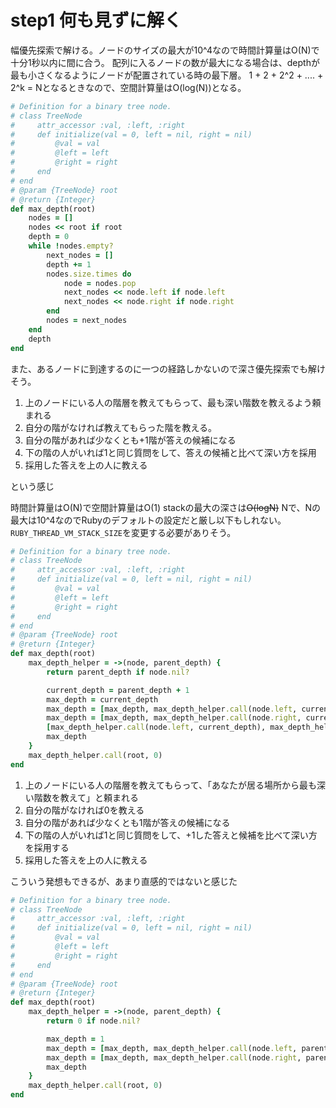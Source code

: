 # step1 何も見ずに解く
幅優先探索で解ける。ノードのサイズの最大が10^4なので時間計算量はO(N)で十分1秒以内に間に合う。
配列に入るノードの数が最大になる場合は、depthが最も小さくなるようにノードが配置されている時の最下層。
1 + 2 + 2^2 + .... + 2^k = Nとなるときなので、空間計算量はO(log(N))となる。

```ruby
# Definition for a binary tree node.
# class TreeNode
#     attr_accessor :val, :left, :right
#     def initialize(val = 0, left = nil, right = nil)
#         @val = val
#         @left = left
#         @right = right
#     end
# end
# @param {TreeNode} root
# @return {Integer}
def max_depth(root)
    nodes = []
    nodes << root if root
    depth = 0
    while !nodes.empty?
        next_nodes = []
        depth += 1
        nodes.size.times do
            node = nodes.pop
            next_nodes << node.left if node.left
            next_nodes << node.right if node.right
        end
        nodes = next_nodes
    end
    depth
end
```

また、あるノードに到達するのに一つの経路しかないので深さ優先探索でも解けそう。
1. 上のノードにいる人の階層を教えてもらって、最も深い階数を教えるよう頼まれる
2. 自分の階がなければ教えてもらった階を教える。
3. 自分の階があれば少なくとも+1階が答えの候補になる
4. 下の階の人がいれば1と同じ質問をして、答えの候補と比べて深い方を採用
5. 採用した答えを上の人に教える

という感じ

時間計算量はO(N)で空間計算量はO(1)
stackの最大の深さは~~O(logN)~~ Nで、Nの最大は10^4なのでRubyのデフォルトの設定だと厳し以下もしれない。
`RUBY_THREAD_VM_STACK_SIZE`を変更する必要がありそう。

```ruby
# Definition for a binary tree node.
# class TreeNode
#     attr_accessor :val, :left, :right
#     def initialize(val = 0, left = nil, right = nil)
#         @val = val
#         @left = left
#         @right = right
#     end
# end
# @param {TreeNode} root
# @return {Integer}
def max_depth(root)
    max_depth_helper = ->(node, parent_depth) {
        return parent_depth if node.nil?

        current_depth = parent_depth + 1
        max_depth = current_depth
        max_depth = [max_depth, max_depth_helper.call(node.left, current_depth)].max if node.left
        max_depth = [max_depth, max_depth_helper.call(node.right, current_depth)].max if node.right
        [max_depth_helper.call(node.left, current_depth), max_depth_helper.call(node.right, current_depth)]
        max_depth
    }
    max_depth_helper.call(root, 0)
end
```

1. 上のノードにいる人の階層を教えてもらって、「あなたが居る場所から最も深い階数を教えて」と頼まれる
2. 自分の階がなければ0を教える
3. 自分の階があれば少なくとも1階が答えの候補になる
4. 下の階の人がいれば1と同じ質問をして、+1した答えと候補を比べて深い方を採用する
5. 採用した答えを上の人に教える

こういう発想もできるが、あまり直感的ではないと感じた


```ruby
# Definition for a binary tree node.
# class TreeNode
#     attr_accessor :val, :left, :right
#     def initialize(val = 0, left = nil, right = nil)
#         @val = val
#         @left = left
#         @right = right
#     end
# end
# @param {TreeNode} root
# @return {Integer}
def max_depth(root)
    max_depth_helper = ->(node, parent_depth) {
        return 0 if node.nil?

        max_depth = 1
        max_depth = [max_depth, max_depth_helper.call(node.left, parent_depth) + 1].max if node.left
        max_depth = [max_depth, max_depth_helper.call(node.right, parent_depth) + 1].max if node.right
        max_depth
    }
    max_depth_helper.call(root, 0)
end
```
